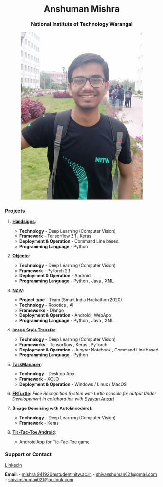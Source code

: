 <h1><center> Anshuman Mishra </center></h1>
  <h3><center> National Institute of Technology Warangal </center></h3>
<center>
<img src="own_linkedin.jpeg" style="width:400px;height:550px;">
  </center>

### Projects

1. **[Handsigns](https://shivanshuman021.github.io/HandSigns/)**:
   - **Technology** - Deep Learning (Computer Vision)
   - **Framework** - Tensorflow 2.1 , Keras
   - **Deployment & Operation** - Command Line based
   - **Programming Language** - Python
  
2. **[Objecto](https://shivanshuman021.github.io/Objecto/)**:   
   - **Technology** - Deep Learning (Computer Vision)
   - **Framework** - PyTorch 2.1
   - **Deployment & Operation** - Android 
   - **Programming Language** - Python , Java , XML
 
3. **[NAiV](https://github.com/shivanshuman021/Technocrats-NAiV)**:
   - **Project type** - Team (Smart India Hackathon 2020)
   - **Technology** - Robotics , AI 
   - **Frameworks** - Django
   - **Deployment & Operation** - Android , WebApp 
   - **Programming Language** - Python , Java , XML
   
4. **[Image Style Transfer](https://shivanshuman021.github.io/Image-Style-Transfer/)**:
   - **Technology** - Deep Learning (Computer Vision) 
   - **Frameworks** - Tensorflow , Keras , PyTorch
   - **Deployment & Operation** - Jupyter Notebook , Command Line based
   - **Programming Language** - Python
   
5. **[TaskManager](https://shivanshuman021.github.io/TaskManager/)**:
   - **Technology** - Desktop App
   - **Framework** - XOJO
   - **Deployment & Operation** - Windows / Linux / MacOS
   
6. **[FRTurtle](https://github.com/shivanshuman021/FRTurtle)**:
    _Face Recognition System with turtle console for output Under Developement in collaboration with [Syfiyan Ansari](https://github.com/suffisme)_
    
7. **[Image Denoising with AutoEncoders]**:
   - **Technology** - Deep Learning (Computer Vision)
   - **Framework** - Keras

8. **[Tic-Tac-Toe Android](https://github.com/shivanshuman021/Tic-Tac-Toe-Android)**:
   - Android App for Tic-Tac-Toe game
    



### Support or Contact

[LinkedIn](https://www.linkedin.com/in/anshuman-mishra-89b014195)

**Email**:
    - mishra_941920@student.nitw.ac.in
    - shivanshuman021@gmail.com
    - shivanshuman021@outlook.com
